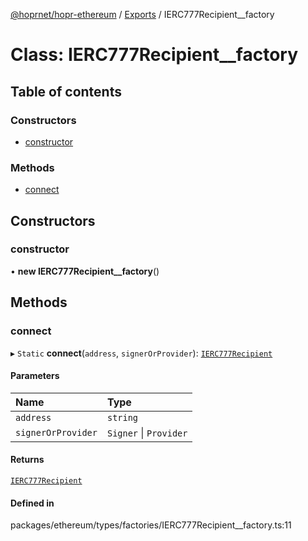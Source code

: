 [@hoprnet/hopr-ethereum](../README.md) / [Exports](../modules.md) / IERC777Recipient__factory

# Class: IERC777Recipient\_\_factory

## Table of contents

### Constructors

- [constructor](ierc777recipient__factory.md#constructor)

### Methods

- [connect](ierc777recipient__factory.md#connect)

## Constructors

### constructor

• **new IERC777Recipient__factory**()

## Methods

### connect

▸ `Static` **connect**(`address`, `signerOrProvider`): [`IERC777Recipient`](ierc777recipient.md)

#### Parameters

| Name | Type |
| :------ | :------ |
| `address` | `string` |
| `signerOrProvider` | `Signer` \| `Provider` |

#### Returns

[`IERC777Recipient`](ierc777recipient.md)

#### Defined in

packages/ethereum/types/factories/IERC777Recipient__factory.ts:11
